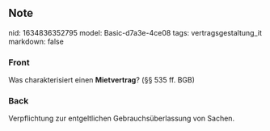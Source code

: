 ## Note
nid: 1634836352795
model: Basic-d7a3e-4ce08
tags: vertragsgestaltung_it
markdown: false

### Front
Was charakterisiert einen <b>Mietvertrag</b>? (§§ 535 ff. BGB)

### Back
Verpflichtung zur entgeltlichen Gebrauchsüberlassung von Sachen.
